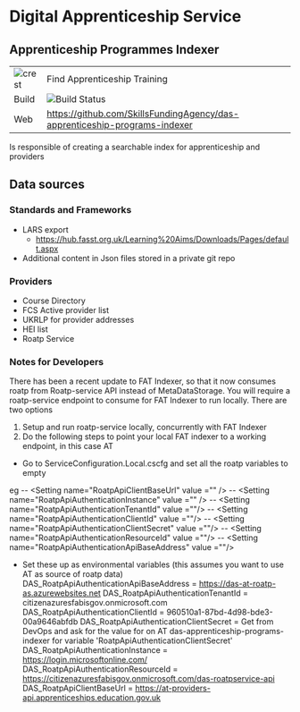 # Digital Apprenticeship Service
## Apprenticeship Programmes Indexer


|               |               |
| ------------- | ------------- |
|![crest](https://assets.publishing.service.gov.uk/static/images/govuk-crest-bb9e22aff7881b895c2ceb41d9340804451c474b883f09fe1b4026e76456f44b.png)|Find Apprenticeship Training|
| Build | <img alt="Build Status" src="https://sfa-gov-uk.visualstudio.com/_apis/public/build/definitions/c39e0c0b-7aff-4606-b160-3566f3bbce23/165/badge" /> |
| Web  | https://github.com/SkillsFundingAgency/das-apprenticeship-programs-indexer  |
 
Is responsible of creating a searchable index for apprenticeship and providers 

## Data sources 

### Standards and Frameworks
- LARS export
	- https://hub.fasst.org.uk/Learning%20Aims/Downloads/Pages/default.aspx
- Additional content in Json files stored in a private git repo 

### Providers
- Course Directory
- FCS Active provider list
- UKRLP for provider addresses
- HEI list
- Roatp Service


### Notes for Developers
There has been a recent update to FAT Indexer, so that it now consumes roatp from Roatp-service API instead of MetaDataStorage.  You will require a roatp-service endpoint to consume for FAT Indexer to run locally.  There are two options
1. Setup and run roatp-service locally, concurrently with FAT Indexer
2. Do the following steps to point your local FAT indexer to a working endpoint, in this case AT
- Go to ServiceConfiguration.Local.cscfg
and set all the roatp variables to empty

eg
-- &lt;Setting name=&quot;RoatpApiClientBaseUrl&quot; value =&quot;&quot; /&gt;
--  &lt;Setting name=&quot;RoatpApiAuthenticationInstance&quot;  value =&quot;&quot; /&gt;
--  &lt;Setting name=&quot;RoatpApiAuthenticationTenantId&quot;  value =&quot;&quot;/&gt;
--  &lt;Setting name=&quot;RoatpApiAuthenticationClientId&quot;  value =&quot;&quot;/&gt;
--  &lt;Setting name=&quot;RoatpApiAuthenticationClientSecret&quot;  value =&quot;&quot;/&gt;
--  &lt;Setting name=&quot;RoatpApiAuthenticationResourceId&quot;  value =&quot;&quot;/&gt;
--  &lt;Setting name=&quot;RoatpApiAuthenticationApiBaseAddress&quot;  value =&quot;&quot;/&gt;
  
  
  - Set these up as environmental variables (this assumes you want to use AT as source of roatp data)
DAS_RoatpApiAuthenticationApiBaseAddress = https://das-at-roatp-as.azurewebsites.net
DAS_RoatpApiAuthenticationTenantId = citizenazuresfabisgov.onmicrosoft.com
DAS_RoatpApiAuthenticationClientId = 960510a1-87bd-4d98-bde3-00a9646abfdb
DAS_RoatpApiAuthenticationClientSecret	  = Get from DevOps and ask for the value for on AT das-apprenticeship-programs-indexer for variable 'RoatpApiAuthenticationClientSecret'
DAS_RoatpApiAuthenticationInstance = https://login.microsoftonline.com/
DAS_RoatpApiAuthenticationResourceId = https://citizenazuresfabisgov.onmicrosoft.com/das-roatpservice-api
DAS_RoatpApiClientBaseUrl = https://at-providers-api.apprenticeships.education.gov.uk
